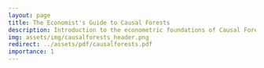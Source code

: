 ```yaml
---
layout: page
title: The Economist's Guide to Causal Forests
description: Introduction to the econometric foundations of Causal Forests
img: assets/img/causalforests_header.png
redirect: ../assets/pdf/causalforests.pdf
importance: 1
---
```




